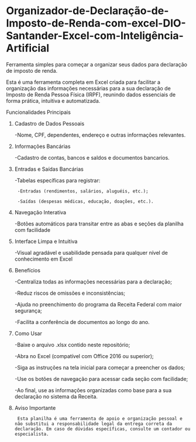 # Organizador-de-Declaração-de-Imposto-de-Renda-com-excel-DIO-Santander-Excel-com-Inteligência-Artificial
Ferramenta simples para começar a organizar seus dados para declaração de imposto de renda.

Esta é uma ferramenta completa em Excel criada para facilitar a organização das informações necessárias para a sua declaração de Imposto de Renda Pessoa Física (IRPF), reunindo dados essenciais de forma prática, intuitiva e automatizada.

Funcionalidades Principais

1. Cadastro de Dados Pessoais

    -Nome, CPF, dependentes, endereço e outras informações relevantes.

2. Informações Bancárias

    -Cadastro de contas, bancos e saldos e documentos bancarios.

3. Entradas e Saídas Bancárias

    -Tabelas específicas para registrar:

        -Entradas (rendimentos, salários, aluguéis, etc.);

        -Saídas (despesas médicas, educação, doações, etc.).

4. Navegação Interativa

    -Botões automáticos para transitar entre as abas e seções da planilha com facilidade

5. Interface Limpa e Intuitiva

    -Visual agradável e usabilidade pensada para qualquer nível de conhecimento em Excel

6. Benefícios
   
    -Centraliza todas as informações necessárias para a declaração;

    -Reduz riscos de omissões e inconsistências;

    -Ajuda no preenchimento do programa da Receita Federal com maior segurança;

    -Facilita a conferência de documentos ao longo do ano.

8.  Como Usar
   
    -Baixe o arquivo .xlsx contido neste repositório;

    -Abra no Excel (compatível com Office 2016 ou superior);

    -Siga as instruções na tela inicial para começar a preencher os dados;

    -Use os botões de navegação para acessar cada seção com facilidade;

    -Ao final, use as informações organizadas como base para a sua declaração no sistema da Receita.

9. Aviso Importante
    
        Esta planilha é uma ferramenta de apoio e organização pessoal e não substitui a responsabilidade legal da entrega correta da declaração. Em caso de dúvidas específicas, consulte um contador ou             especialista.


